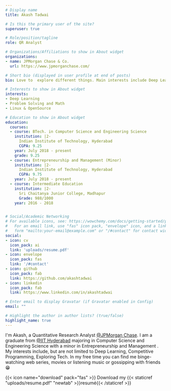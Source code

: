```yaml
---
# Display name
title: Akash Tadwai

# Is this the primary user of the site?
superuser: true

# Role/position/tagline
role: QR Analyst

# Organizations/Affiliations to show in About widget
organizations:
- name: JPMorgan Chase & Co.
  url: https://www.jpmorganchase.com/

# Short bio (displayed in user profile at end of posts)
bio: Love to  explore different things. Main interests include Deep Learning and Competitive Programming, Linux. 

# Interests to show in About widget
interests:
- Deep Learning
- Problem Solving and Math
- Linux & OpenSource

# Education to show in About widget
education:
  courses:
  - course: BTech. in Computer Science and Engineering Science
    institution: |2-
      Indian Institute of Technology, Hyderabad
      CGPA: 9.25 
    year: July 2018 - present
    grade: 9.25
  - course: Entrepreneurship and Management (Minor)
    institution: |2-
      Indian Institute of Technology, Hyderabad
      CGPA: 9.75 
    year: July 2018 - present
  - course: Intermediate Education
    institution: |2-
      Sri Chaitanya Junior College, Madhapur
      Grade: 988/1000
    year: 2016 - 2018 


# Social/Academic Networking
# For available icons, see: https://wowchemy.com/docs/getting-started/page-builder/#icons
#   For an email link, use "fas" icon pack, "envelope" icon, and a link in the
#   form "mailto:your-email@example.com" or "/#contact" for contact widget.
social:
- icon: cv
  icon_pack: ai
  link: 'uploads/resume.pdf'
- icon: envelope
  icon_pack: fas
  link: '/#contact'
- icon: github
  icon_pack: fab
  link: https://github.com/akashtadwai
- icon: linkedin
  icon_pack: fab
  link: https://www.linkedin.com/in/akashtadwai

# Enter email to display Gravatar (if Gravatar enabled in Config)
email: ""

# Highlight the author in author lists? (true/false)
highlight_name: true
---
```


I'm Akash, a Quantitative Research Analyst [@JPMorgan Chase](https://www.jpmorganchase.com/). I am a graduate from [@IIT Hyderabad](https://www.iith.ac.in/) majoring in Computer Science and Engineering Science with a minor in Entrepreneurship and Management . My interests include, but are not limited to Deep Learning, Competitive Programming, Exploring Tech. 
In my free time you can find me binge-watching web series, movies or listening music or gossipping with friends 😁


{{< icon name="download" pack="fas" >}} Download my {{< staticref "uploads/resume.pdf" "newtab" >}}resumé{{< /staticref >}}
